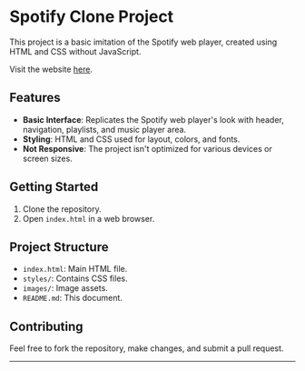 
# Spotify Clone Project

This project is a basic imitation of the Spotify web player, created using HTML and CSS without JavaScript.

Visit the website [here](https://srikanthmallam.github.io/Spotify-clone/).

## Features

- **Basic Interface**: Replicates the Spotify web player's look with header, navigation, playlists, and music player area.
- **Styling**: HTML and CSS used for layout, colors, and fonts.
- **Not Responsive**: The project isn't optimized for various devices or screen sizes.

## Getting Started

1. Clone the repository.
2. Open `index.html` in a web browser.

## Project Structure

- `index.html`: Main HTML file.
- `styles/`: Contains CSS files.
- `images/`: Image assets.
- `README.md`: This document.

## Contributing

Feel free to fork the repository, make changes, and submit a pull request.


---


